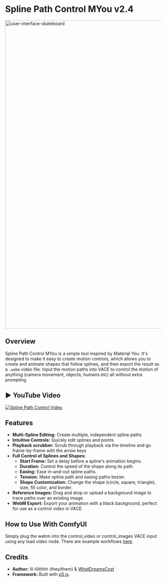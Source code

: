 # Spline Path Control MYou v2.4

<img width="1852" height="994" alt="user-interface-skateboard" src="https://github.com/user-attachments/assets/2dbb954a-1cda-4367-b9dc-a554c8534f50" />


## Overview

Spline Path Control MYou is a simple tool inspired by Material You. It's designed to make it easy to create motion controls, which allows you to create and animate shapes that follow splines, and then export the result as a `.webm` video file. Input the motion paths into VACE to control the motion of anything (camera movement, objects, humans etc) all without extra prompting.

▶️ YouTube Video
---
[![Spline Path Control Video](https://img.youtube.com/vi/viJkmzTwPuI/0.jpg)](https://www.youtube.com/watch?v=viJkmzTwPuI)

## Features

* **Multi-Spline Editing:** Create multiple, independent spline paths
* **Intuitive Controls:** Quickly edit splines and points
* **Playback scrubber:** Scrub through playback via the timeline and go frame-by-frame with the arrow keys
* **Full Control of Splines and Shapes:**
    * **Start Frame:** Set a delay before a spline's animation begins.
    * **Duration:** Control the speed of the shape along its path.
    * **Easing:** Ease in-and-out spline paths.
    * **Tension:** Make spline path and easing paths bezier.
    * **Shape Customization:** Change the shape (circle, square, triangle), size, fill color, and border.
* **Reference Images:** Drag and drop or upload a background image to trace paths over an existing image.
* **WebM Export:** Export your animation with a black background, perfect for use as a control video in VACE.

## How to Use With ComfyUI

Simply plug the webm into the control_video or control_images VACE input using any load video node. There are example workflows [here](https://github.com/lil-lilithhh/Spline-Path-Control-MYou/tree/main/example_workflows).

## Credits

* **Author:**  lil-lilithhh (they/them) & [WhatDreamsCost](https://github.com/WhatDreamsCost)
* **Framework:** Built with [p5.js](https://p5js.org/).
